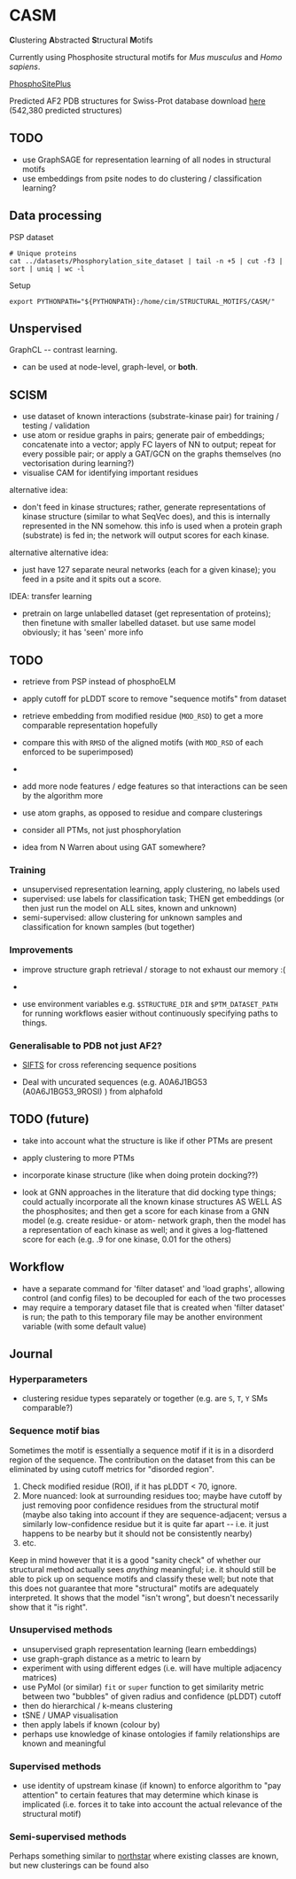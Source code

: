 # CASM


**C**lustering **A**bstracted **S**tructural **M**otifs


Currently using Phosphosite structural motifs for *Mus musculus* and *Homo sapiens*. 

[PhosphoSitePlus](https://www.phosphosite.org/staticDownloads)

Predicted AF2 PDB structures for Swiss-Prot database download [here](https://ftp.ebi.ac.uk/pub/databases/alphafold/latest/swissprot_pdb_v3.tar) (542,380 predicted structures)


## TODO

- use GraphSAGE for representation learning of all nodes in structural motifs 
- use embeddings from psite nodes to do clustering / classification learning? 



## Data processing

PSP dataset

```
# Unique proteins 
cat ../datasets/Phosphorylation_site_dataset | tail -n +5 | cut -f3 | sort | uniq | wc -l 
```


Setup 

```
export PYTHONPATH="${PYTHONPATH}:/home/cim/STRUCTURAL_MOTIFS/CASM/"
```

## Unspervised 

GraphCL -- contrast learning. 

- can be used at node-level, graph-level, or **both**. 

## SCISM 

- use dataset of known interactions (substrate-kinase pair) for training / testing / validation
- use atom or residue graphs in pairs; generate pair of embeddings; concatenate into a vector; apply FC layers of NN to output; repeat for every possible pair;  or apply a GAT/GCN on the graphs themselves (no vectorisation during learning?) 
- visualise CAM for identifying important residues 


alternative idea:
- don't feed in kinase structures; rather, generate representations of kinase structure (similar to what SeqVec does), and this is internally represented in the NN somehow.  this info is used when a protein graph (substrate) is fed in; the network will output scores for each kinase. 


alternative alternative idea:
- just have 127 separate neural networks (each for a given kinase); you feed in a psite and it spits out a score. 


IDEA: transfer learning
- pretrain on large unlabelled dataset (get representation of proteins); then finetune with smaller labelled dataset.  but use same model obviously; it has 'seen' more info 

## TODO

- retrieve from PSP instead of phosphoELM
- apply cutoff for pLDDT score to remove "sequence motifs" from dataset 
- retrieve embedding from modified residue (`MOD_RSD`) to get a more comparable representation hopefully 
- compare this with `RMSD` of the aligned motifs (with `MOD_RSD` of each enforced to be superimposed)
- 
- add more node features / edge features so that interactions can be seen by the algorithm more

- use atom graphs, as opposed to residue and compare clusterings 
- consider all PTMs, not just phosphorylation


- idea from N Warren about using GAT somewhere?

### Training 

- unsupervised representation learning, apply clustering, no labels used 
- supervised: use labels for classification task; THEN get embeddings (or then just run the model on ALL sites, known and unknown)
- semi-supervised: allow clustering for unknown samples and classification for known samples (but together)

### Improvements
- improve structure graph retrieval / storage to not exhaust our memory :( 
- 

- use environment variables e.g. `$STRUCTURE_DIR` and `$PTM_DATASET_PATH` for running workflows easier without continuously specifying paths to things.



### Generalisable to PDB not just AF2?

- [SIFTS](https://www.ebi.ac.uk/pdbe/docs/sifts/quick.html) for cross referencing sequence positions


- Deal with uncurated sequences (e.g. A0A6J1BG53 (A0A6J1BG53_9ROSI) ) from alphafold 


## TODO (future) 

- take into account what the structure is like if other PTMs are present 
- apply clustering to more PTMs


- incorporate kinase structure (like when doing protein docking??)
- look at GNN approaches in the literature that did docking type things; could actually incorporate all the known kinase structures AS WELL AS the phosphosites; and then get a score for each kinase from a GNN model (e.g. create residue- or atom- network graph, then the model has a representation of each kinase as well; and it gives a log-flattened score for each (e.g. .9 for one kinase, 0.01 for the others)


## Workflow 

- have a separate command for 'filter dataset' and 'load graphs', allowing control (and config files) to be decoupled for each of the two processes
- may require a temporary dataset file that is created when 'filter dataset' is run; the path to this temporary file may be another environment variable (with some default value)


## Journal


### Hyperparameters 

- clustering residue types separately or together (e.g. are `S`, `T`, `Y` SMs comparable?)

### Sequence motif bias 

Sometimes the motif is essentially a sequence motif if it is in a disorderd region of the sequence.  The contribution on the dataset from this can be eliminated by using cutoff metrics for "disorded region".  

1. Check modified residue (ROI), if it has pLDDT < 70, ignore. 
2. More nuanced: look at surrounding residues too; maybe have cutoff by just removing poor confidence residues  from the structural motif (maybe also taking into account if they are sequence-adjacent; versus a similarly low-confidence residue but it is quite far apart -- i.e. it just happens to be nearby but it should not be consistently nearby)
3. etc. 

Keep in mind however that it is a good "sanity check" of whether our structural method actually sees *anything* meaningful; i.e. it should still be able to pick up on sequence motifs and classify these well; but note that this does not guarantee that more "structural" motifs are adequately interpreted.  It shows that the model "isn't wrong", but doesn't necessarily show that it "is right". 


### Unsupervised methods

- unsupervised graph representation learning (learn embeddings)
- use graph-graph distance as a metric to learn by 
- experiment with using different edges (i.e. will have multiple adjacency matrices) 
- use PyMol (or similar) `fit` or `super` function to get similarity metric between two "bubbles" of given radius and confidence (pLDDT) cutoff 
- then do hierarchical / k-means clustering 
- tSNE / UMAP visualisation 
- then apply labels if known (colour by) 
- perhaps use knowledge of kinase ontologies if family relationships are known and meaningful


### Supervised methods 

- use identity of upstream kinase (if known) to enforce algorithm to "pay attention" to certain features that may determine which kinase is implicated (i.e. forces it to take into account the actual relevance of the structural motif)  


### Semi-supervised methods 

Perhaps something similar to [northstar](https://github.com/northstaratlas/northstar) where existing classes are known, but new clusterings can be found also
